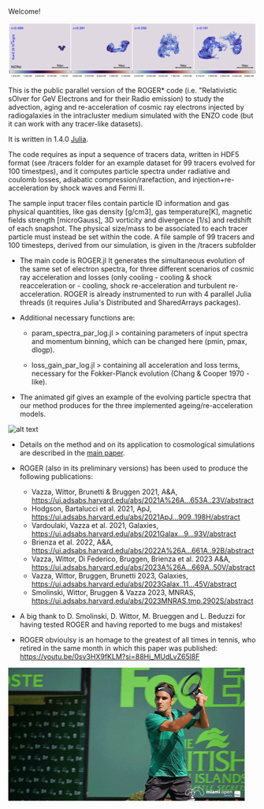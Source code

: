 
Welcome!

<img src="pic.png" alt="alt text" width="whatever" height="whatever">

This is the public parallel version of the ROGER* code (i.e. "Relativistic sOlver for GeV Electrons and for their Radio emission) to study the advection, aging and re-acceleration of cosmic ray electrons injected by radiogalaxies in the intracluster medium simulated with the ENZO code (but it can work with any tracer-like datasets). 

It is written in 1.4.0 [Julia](https://julialang.org/). 

The code requires as input a sequence of tracers data, written in HDF5 format (see /tracers folder for an example dataset for 99 tracers evolved for 100 timestpes), and it computes particle spectra under radiative and coulomb losses, adiabatic compression/rarefaction, and injection+re-acceleration by shock waves and Fermi II. 

The sample input tracer files contain particle ID information and gas physical quantities, like gas density [g/cm3], gas temperature[K], magnetic fields strength [microGauss],  3D vorticity and divergence [1/s] and redshift of each snapshot. The physical size/mass to be associated to each tracer particle must instead be set within the code. 
A file sample of 99 tracers and 100 timesteps, derived from our simulation, is given in the /tracers subfolder

* The main code is ROGER.jl It generates the simultaneous evolution of the same set of electron spectra, for three different scenarios of cosmic ray acceleration and losses (only cooling - cooling & shock reacceleration or - cooling, shock re-acceleration and turbulent re-acceleration. ROGER is already instrumented to run with 4 parallel Julia threads  (it requires Julia's Distributed and SharedArrays packages). 
      

* Additional necessary functions are: 

     - param_spectra_par_log.jl  > containing  parameters of input spectra and momentum binning, which can be changed here (pmin, pmax, dlogp).

     -  loss_gain_par_log.jl   > containing all acceleration and loss terms, necessary for the Fokker-Planck evolution (Chang & Cooper 1970 - like). 

* The animated gif gives an example of the evolving particle spectra that our method produces for the three implemented ageing/re-acceleration models.

<img src="ROGER_spectra.gif" alt="alt text" width="whatever" height="whatever">

* Details on the method and on its application to cosmological simulations are described in the [main paper](https://ui.adsabs.harvard.edu/abs/2023A%26A...669A..50V/abstract). 

* ROGER (also in its preliminary versions) has been used to produce the following publications:

  - Vazza, Wittor, Brunetti & Bruggen 2021, A&A, https://ui.adsabs.harvard.edu/abs/2021A%26A...653A..23V/abstract
  - Hodgson, Bartalucci et al. 2021, ApJ, https://ui.adsabs.harvard.edu/abs/2021ApJ...909..198H/abstract
  -  Vardoulaki, Vazza et al. 2021, Galaxies, https://ui.adsabs.harvard.edu/abs/2021Galax...9...93V/abstract
  -  Brienza et al. 2022, A&A, https://ui.adsabs.harvard.edu/abs/2022A%26A...661A..92B/abstract
  -  Vazza, Wittor, Di Federico, Bruggen, Brienza et al. 2023 A&A, https://ui.adsabs.harvard.edu/abs/2023A%26A...669A..50V/abstract
  -  Vazza, Wittor, Bruggen, Brunetti 2023, Galaxies, https://ui.adsabs.harvard.edu/abs/2023Galax..11...45V/abstract
  -  Smolinski, Wittor, Bruggen & Vazza 2023, MNRAS, https://ui.adsabs.harvard.edu/abs/2023MNRAS.tmp.2902S/abstract
    
* A big thank to D. Smolinski, D. Wittor, M. Brueggen and L. Beduzzi for having tested ROGER and having reported to me bugs and mistakes! 
  
* ROGER obvioulsy is an homage to the greatest of all times in tennis, who retired in the same month in which this paper was published: https://youtu.be/0sv3HX9fKLM?si=88Hj_MUdLvZ65l8F

<img src="ROGER_slice.gif" alt="alt text" width="whatever" height="whatever">
